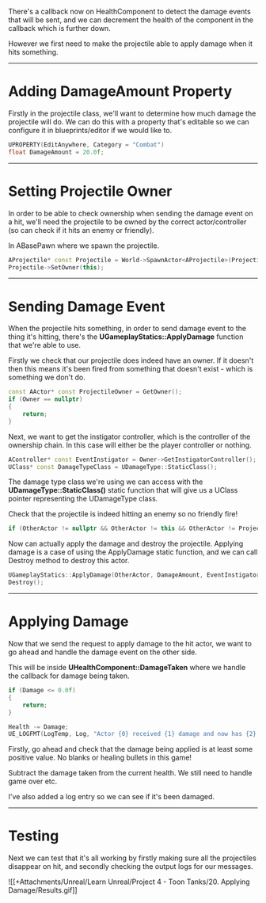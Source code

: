 There's a callback now on HealthComponent to detect the damage events that will be sent, and we can decrement the health of the component in the callback which is further down.

However we first need to make the projectile able to apply damage when it hits something.

---
# Adding DamageAmount Property

Firstly in the projectile class, we'll want to determine how much damage the projectile will do. We can do this with a property that's editable so we can configure it in blueprints/editor if we would like to.

```cpp
UPROPERTY(EditAnywhere, Category = "Combat")
float DamageAmount = 20.0f;
```

---
# Setting Projectile Owner

In order to be able to check ownership when sending the damage event on a hit, we'll need the projectile to be owned by the correct actor/controller (so can check if it hits an enemy or friendly).

In ABasePawn where we spawn the projectile.

```cpp
AProjectile* const Projectile = World->SpawnActor<AProjectile>(ProjectileClass, Location, Rotation);
Projectile->SetOwner(this);
```

---

# Sending Damage Event

When the projectile hits something, in order to send damage event to the thing it's hitting, there's the **UGameplayStatics::ApplyDamage** function that we're able to use.

Firstly we check that our projectile does indeed have an owner. If it doesn't then this means it's been fired from something that doesn't exist - which is something we don't do.

```cpp
const AActor* const ProjectileOwner = GetOwner();
if (Owner == nullptr)
{
	return;
}
```

Next, we want to get the instigator controller, which is the controller of the ownership chain. In this case will either be the player controller or nothing.

```cpp
AController* const EventInstigator = Owner->GetInstigatorController();
UClass* const DamageTypeClass = UDamageType::StaticClass();
```

The damage type class we're using we can access with the **UDamageType::StaticClass()** static function that will give us a UClass pointer representing the UDamageType class.

Check that the projectile is indeed hitting an enemy so no friendly fire!

```cpp
if (OtherActor != nullptr && OtherActor != this && OtherActor != ProjectileOwner)
```

Now can actually apply the damage and destroy the projectile. Applying damage is a case of using the ApplyDamage static function, and we can call Destroy method to destroy this actor.

```cpp
UGameplayStatics::ApplyDamage(OtherActor, DamageAmount, EventInstigator, this, DamageTypeClass);
Destroy();
```

---
# Applying Damage

Now that we send the request to apply damage to the hit actor, we want to go ahead and handle the damage event on the other side.

This will be inside **UHealthComponent::DamageTaken** where we handle the callback for damage being taken.

```cpp
if (Damage <= 0.0f)
{
	return;
}

Health -= Damage;
UE_LOGFMT(LogTemp, Log, "Actor {0} received {1} damage and now has {2} health remaining.", DamagedActor->GetActorNameOrLabel(), Damage, Health);
```

Firstly, go ahead and check that the damage being applied is at least some positive value. No blanks or healing bullets in this game!

Subtract the damage taken from the current health. We still need to handle game over etc.

I've also added a log entry so we can see if it's been damaged.

---
# Testing

Next we can test that it's all working by firstly making sure all the projectiles disappear on hit, and secondly checking the output logs for our messages.

![[+Attachments/Unreal/Learn Unreal/Project 4 - Toon Tanks/20. Applying Damage/Results.gif]]